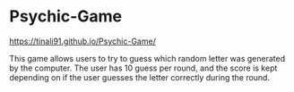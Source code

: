 # Psychic-Game

https://tinali91.github.io/Psychic-Game/

This game allows users to try to guess which random letter was generated by the computer. The user has 10 guess per round, and the score is kept depending on if the user guesses the letter correctly during the round. 
